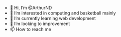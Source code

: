 - 👋 Hi, I’m @ArthurND
- 👀 I’m interested in computing and  basketball mainly
- 🌱 I’m currently learning web development
- 💞️ I’m looking to improvement
- 📫 How to reach me 

<!---
ArthurND/ArthurND is a ✨ special ✨ repository because its `README.md` (this file) appears on your GitHub profile.
You can click the Preview link to take a look at your changes.
--->
